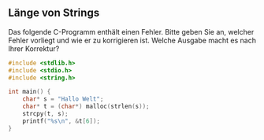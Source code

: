 ## Länge von Strings

Das folgende C-Programm enthält einen Fehler. Bitte geben Sie an, welcher Fehler vorliegt und wie er zu korrigieren ist. Welche Ausgabe macht es nach Ihrer Korrektur?

```c
#include <stdlib.h>
#include <stdio.h>
#include <string.h>

int main() {
    char* s = "Hallo Welt";
    char* t = (char*) malloc(strlen(s));
    strcpy(t, s);
    printf("%s\n", &t[6]);
}
```

<!-- INPUT answer="" -->
